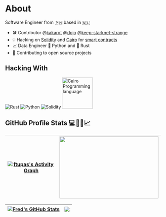 # About

Software Engineer from 🇵🇭 based in 🇳🇱
-   🛠️ Contributor @[kakarot](https://www.kakarot.org/) @[dojo](https://github.com/dojoengine/dojo) @[keep-starknet-strange](https://github.com/keep-starknet-strange)
-   💡 Hacking on [Solidity](https://docs.soliditylang.org/en/v0.8.4/) and
    [Cairo](https://www.cairo-lang.org/) for
    [smart contracts](https://ethereum.org/en/developers/docs/smart-contracts/)
-   📈 Data Engineer 🐍 Python and 🦀 Rust
-   🚀 Contributing to open source projects

## Hacking With

![Rust](https://img.shields.io/badge/rust-%23000000.svg?style=for-the-badge&logo=rust&logoColor=white)
![Python](https://img.shields.io/badge/python-3670A0?style=for-the-badge&logo=python&logoColor=ffdd54)
![Solidity](https://img.shields.io/badge/Solidity-%23363636.svg?style=for-the-badge&logo=solidity&logoColor=white)
<img width="100" alt="Cairo Programming language" src="https://user-images.githubusercontent.com/66871571/207874284-747c0ab4-3a3d-4d7d-942a-ebd3286be5cc.png">

## GitHub Profile Stats 💻🧑‍💻📈

| <a href="https://github-readme-activity-graph.vercel.app"><img alt="ftupas's Activity Graph" src="https://github-readme-activity-graph.vercel.app/graph/?username=ftupas&theme=tokyo-night&hide_border=true" /></a> | <img align="center" src="https://media.tenor.com/RF9EdpqI_qIAAAAC/see-you-space-cowboy-cowboy-bebop.gif" width="320" height="200"> |
| ------------------------------------------------------------------------------------------------------------------------------------------------------------------------------------------------------------------- | ---------------------------------------------------------------------------------------------------------------------------------- |

| <a href="https://github.com/anuraghazra/github-readme-stats"><img align="center" src="https://github-readme-stats.vercel.app/api?username=ftupas&include_all_commits=true&count_private=true&show_icons=true&theme=tokyonight&hide_border=true" alt="Fred's GitHub Stats" /></a> | <a href="https://github.com/anuraghazra/github-readme-stats"> <img align="center" src="https://github-readme-stats.vercel.app/api/top-langs/?username=ftupas&layout=compact&hide=javascript,html,jupyter%20notebook&theme=tokyonight&langs_count=8&hide_border=true" /> </a> |
| -------------------------------------------------------------------------------------------------------------------------------------------------------------------------------------------------------------------------------------------------------------------------------- | ---------------------------------------------------------------------------------------------------------------------------------------------------------------------------------------------------------------------------------------------------------------------------- |
